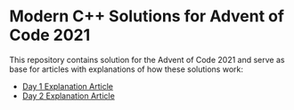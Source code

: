 # Modern C++ Solutions for Advent of Code 2021

This repository contains solution for the Advent of Code 2021 and serve as base for articles with explanations of how these solutions work:

- [Day 1 Explanation Article](https://itnext.io/modern-c-in-advent-of-code-day1-18f7697d4f6b)
- [Day 2 Explanation Article](https://medium.com/@happy.cerberus/modern-c-in-advent-of-code-day2-ca0af5bf0182)
